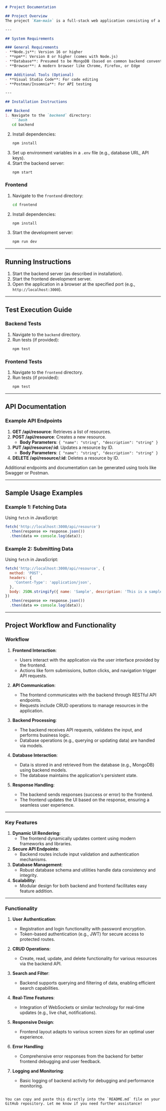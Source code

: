 
```markdown
# Project Documentation

## Project Overview
The project `Kam-main` is a full-stack web application consisting of a backend and frontend. The backend handles server-side logic and API endpoints, while the frontend serves the user interface and client-side functionality. The project uses Node.js for backend development and a modern frontend stack powered by Vite and Tailwind CSS.

---

## System Requirements

### General Requirements
- **Node.js**: Version 16 or higher
- **npm**: Version 8 or higher (comes with Node.js)
- **Database**: Presumed to be MongoDB (based on common backend conventions)
- **Browser**: A modern browser like Chrome, Firefox, or Edge

### Additional Tools (Optional)
- **Visual Studio Code**: For code editing
- **Postman/Insomnia**: For API testing

---

## Installation Instructions

### Backend
1. Navigate to the `backend` directory:
   ```bash
   cd backend
   ```
2. Install dependencies:
   ```bash
   npm install
   ```
3. Set up environment variables in a `.env` file (e.g., database URL, API keys).
4. Start the backend server:
   ```bash
   npm start
   ```

### Frontend
1. Navigate to the `frontend` directory:
   ```bash
   cd frontend
   ```
2. Install dependencies:
   ```bash
   npm install
   ```
3. Start the development server:
   ```bash
   npm run dev
   ```

---

## Running Instructions
1. Start the backend server (as described in installation).
2. Start the frontend development server.
3. Open the application in a browser at the specified port (e.g., `http://localhost:3000`).

---

## Test Execution Guide

### Backend Tests
1. Navigate to the `backend` directory.
2. Run tests (if provided):
   ```bash
   npm test
   ```

### Frontend Tests
1. Navigate to the `frontend` directory.
2. Run tests (if provided):
   ```bash
   npm test
   ```

---

## API Documentation

### Example API Endpoints
1. **GET /api/resource**: Retrieves a list of resources.
2. **POST /api/resource**: Creates a new resource.
   - **Body Parameters**: `{ "name": "string", "description": "string" }`
3. **PUT /api/resource/:id**: Updates a resource by ID.
   - **Body Parameters**: `{ "name": "string", "description": "string" }`
4. **DELETE /api/resource/:id**: Deletes a resource by ID.

Additional endpoints and documentation can be generated using tools like Swagger or Postman.

---

## Sample Usage Examples

### Example 1: Fetching Data
Using `fetch` in JavaScript:
```javascript
fetch('http://localhost:3000/api/resource')
  .then(response => response.json())
  .then(data => console.log(data));
```

### Example 2: Submitting Data
Using `fetch` in JavaScript:
```javascript
fetch('http://localhost:3000/api/resource', {
  method: 'POST',
  headers: {
    'Content-Type': 'application/json',
  },
  body: JSON.stringify({ name: 'Sample', description: 'This is a sample resource.' }),
})
  .then(response => response.json())
  .then(data => console.log(data));
```

---

## Project Workflow and Functionality

### Workflow
1. **Frontend Interaction**:
   - Users interact with the application via the user interface provided by the frontend.
   - Actions like form submissions, button clicks, and navigation trigger API requests.

2. **API Communication**:
   - The frontend communicates with the backend through RESTful API endpoints.
   - Requests include CRUD operations to manage resources in the application.

3. **Backend Processing**:
   - The backend receives API requests, validates the input, and performs business logic.
   - Database operations (e.g., querying or updating data) are handled via models.

4. **Database Interaction**:
   - Data is stored in and retrieved from the database (e.g., MongoDB) using backend models.
   - The database maintains the application's persistent state.

5. **Response Handling**:
   - The backend sends responses (success or error) to the frontend.
   - The frontend updates the UI based on the response, ensuring a seamless user experience.

---

### Key Features
1. **Dynamic UI Rendering**:
   - The frontend dynamically updates content using modern frameworks and libraries.
2. **Secure API Endpoints**:
   - Backend routes include input validation and authentication mechanisms.
3. **Database Management**:
   - Robust database schema and utilities handle data consistency and integrity.
4. **Scalability**:
   - Modular design for both backend and frontend facilitates easy feature addition.

---

### Functionality
1. **User Authentication**:
   - Registration and login functionality with password encryption.
   - Token-based authentication (e.g., JWT) for secure access to protected routes.

2. **CRUD Operations**:
   - Create, read, update, and delete functionality for various resources via the backend API.

3. **Search and Filter**:
   - Backend supports querying and filtering of data, enabling efficient search capabilities.

4. **Real-Time Features**:
   - Integration of WebSockets or similar technology for real-time updates (e.g., live chat, notifications).

5. **Responsive Design**:
   - Frontend layout adapts to various screen sizes for an optimal user experience.

6. **Error Handling**:
   - Comprehensive error responses from the backend for better frontend debugging and user feedback.

7. **Logging and Monitoring**:
   - Basic logging of backend activity for debugging and performance monitoring.
```

You can copy and paste this directly into the `README.md` file on your GitHub repository. Let me know if you need further assistance!

